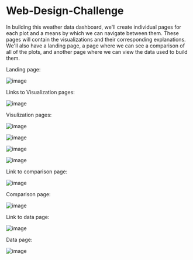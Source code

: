 # Web-Design-Challenge
In building this weather data dashboard, we'll create individual pages for each plot and a means by which we can navigate between them. These pages will contain the visualizations and their corresponding explanations. We'll also have a landing page, a page where we can see a comparison of all of the plots, and another page where we can view the data used to build them.

Landing page:


![image](https://user-images.githubusercontent.com/79819331/120378466-7707c380-c2ec-11eb-8754-f9811ca8fc99.png)


Links to Visualization pages:

![image](https://user-images.githubusercontent.com/79819331/120378604-a3234480-c2ec-11eb-89e8-eb6f0f9bc0c4.png)


Visulization pages:

![image](https://user-images.githubusercontent.com/79819331/120378740-ccdc6b80-c2ec-11eb-912f-75dea407a208.png)

![image](https://user-images.githubusercontent.com/79819331/120381065-f945b700-c2ef-11eb-819a-b2cdc4b9fffc.png)


![image](https://user-images.githubusercontent.com/79819331/120381174-17131c00-c2f0-11eb-83ec-a0b2f62f3049.png)

![image](https://user-images.githubusercontent.com/79819331/120381262-35791780-c2f0-11eb-9505-f9f668853f59.png)

Link to comparison page:

![image](https://user-images.githubusercontent.com/79819331/120381486-796c1c80-c2f0-11eb-81ce-8a61a0713baf.png)


Comparison page:

![image](https://user-images.githubusercontent.com/79819331/120381560-97d21800-c2f0-11eb-88ba-b35f6b1588c8.png)


Link to data page:

![image](https://user-images.githubusercontent.com/79819331/120381728-cfd95b00-c2f0-11eb-99b5-a3f2d336e274.png)

Data page:


![image](https://user-images.githubusercontent.com/79819331/120381875-feefcc80-c2f0-11eb-9960-dbb6344fc0c5.png)









